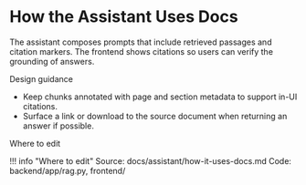 # How the Assistant Uses Docs

The assistant composes prompts that include retrieved passages and citation markers. The frontend shows citations so users can verify the grounding of answers.

Design guidance

- Keep chunks annotated with page and section metadata to support in-UI citations.
- Surface a link or download to the source document when returning an answer if possible.

Where to edit

!!! info "Where to edit"
    Source: docs/assistant/how-it-uses-docs.md
    Code: backend/app/rag.py, frontend/
